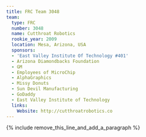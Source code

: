 ```yaml
---
title: FRC Team 3048
team:
  type: FRC
  number: 3048
  name: Cutthroat Robotics
  rookie_year: 2009
  location: Mesa, Arizona, USA
  sponsors:
  - 'East Valley Institute Of Technology #401'
  - Arizona Diamondbacks Foundation
  - GM
  - Employees of MicroChip
  - AlphaGraphics
  - Missy Donuts
  - Sun Devil Manufacturing
  - GoDaddy
  - East Valley Institute of Technology
  links:
    Website: http://cutthroatrobotics.co
---
```


{% include remove_this_line_and_add_a_paragraph %}